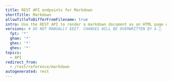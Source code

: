 ```yaml
---
title: REST API endpoints for Markdown
shortTitle: Markdown
allowTitleToDifferFromFilename: true
intro: Use the REST API to render a markdown document as an HTML page or as raw text.
versions: # DO NOT MANUALLY EDIT. CHANGES WILL BE OVERWRITTEN BY A 🤖
  fpt: '*'
  ghae: '*'
  ghec: '*'
  ghes: '*'
topics:
  - API
redirect_from:
  - /rest/reference/markdown
autogenerated: rest
---
```




<!-- Content after this section is automatically generated -->
